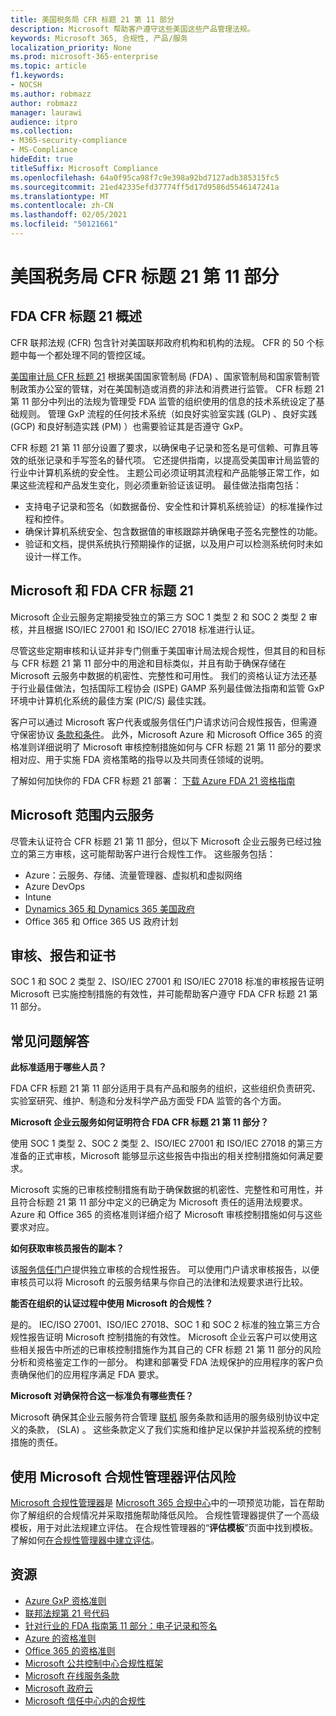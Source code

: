 ```yaml
---
title: 美国税务局 CFR 标题 21 第 11 部分
description: Microsoft 帮助客户遵守这些美国这些产品管理法规。
keywords: Microsoft 365, 合规性, 产品/服务
localization_priority: None
ms.prod: microsoft-365-enterprise
ms.topic: article
f1.keywords:
- NOCSH
ms.author: robmazz
author: robmazz
manager: laurawi
audience: itpro
ms.collection:
- M365-security-compliance
- MS-Compliance
hideEdit: true
titleSuffix: Microsoft Compliance
ms.openlocfilehash: 64a0f95ca98f7c9e398a92bd7127adb385315fc5
ms.sourcegitcommit: 21ed42335efd37774ff5d17d9586d5546147241a
ms.translationtype: MT
ms.contentlocale: zh-CN
ms.lasthandoff: 02/05/2021
ms.locfileid: "50121661"
---
```

# <a name="food-and-drug-administration-cfr-title-21-part-11"></a>美国税务局 CFR 标题 21 第 11 部分

## <a name="fda-cfr-title-21-overview"></a>FDA CFR 标题 21 概述

CFR 联邦法规 (CFR) 包含针对美国联邦政府机构和机构的法规。 CFR 的 50 个标题中每一个都处理不同的管控区域。

[美国审计局 CFR 标题 21](https://aka.ms/FDA-CFR) 根据美国国家管制局 (FDA) 、国家管制局和国家管制管制政策办公室的管辖，对在美国制造或消费的非法和消费进行监管。 CFR 标题 21 第 11 部分中列出的法规为管理受 FDA 监管的组织使用的信息的技术系统设定了基础规则。 管理 GxP 流程的任何技术系统（如良好实验室实践 (GLP) 、良好实践 (GCP) 和良好制造实践 (PM) ）也需要验证其是否遵守 GxP。

CFR 标题 21 第 11 部分设置了要求，以确保电子记录和签名是可信赖、可靠且等效的纸张记录和手写签名的替代项。 它还提供指南，以提高受美国审计局监管的行业中计算机系统的安全性。 主题公司必须证明其流程和产品能够正常工作，如果这些流程和产品发生变化，则必须重新验证该证明。 最佳做法指南包括：

- 支持电子记录和签名（如数据备份、安全性和计算机系统验证）的标准操作过程和控件。
- 确保计算机系统安全、包含数据值的审核跟踪并确保电子签名完整性的功能。
- 验证和文档，提供系统执行预期操作的证据，以及用户可以检测系统何时未如设计一样工作。

## <a name="microsoft-and-fda-cfr-title-21"></a>Microsoft 和 FDA CFR 标题 21

Microsoft 企业云服务定期接受独立的第三方 SOC 1 类型 2 和 SOC 2 类型 2 审核，并且根据 ISO/IEC 27001 和 ISO/IEC 27018 标准进行认证。

尽管这些定期审核和认证并非专门侧重于美国审计局法规合规性，但其目的和目标与 CFR 标题 21 第 11 部分中的用途和目标类似，并且有助于确保存储在 Microsoft 云服务中数据的机密性、完整性和可用性。 我们的资格认证方法还基于行业最佳做法，包括国际工程协会 (ISPE) GAMP 系列最佳做法指南和监管 GxP 环境中计算机化系统的最佳方案 (PIC/S) 最佳实践。

客户可以通过 Microsoft 客户代表或服务信任门户请求访问合规性报告，但需遵守保密协议 [条款和条件](https://aka.ms/stphelp)。 此外，Microsoft Azure 和 Microsoft Office 365 的资格准则详细说明了 Microsoft 审核控制措施如何与 CFR 标题 21 第 11 部分的要求相对应、用于实施 FDA 资格策略的指导以及共同责任领域的说明。

了解如何加快你的 FDA CFR 标题 21 部署： [下载 Azure FDA 21 资格指南](https://go.microsoft.com/fwlink/p/?linkid=2086604)

## <a name="microsoft-in-scope-cloud-services"></a>Microsoft 范围内云服务

尽管未认证符合 CFR 标题 21 第 11 部分，但以下 Microsoft 企业云服务已经过独立的第三方审核，这可能帮助客户进行合规性工作。 这些服务包括：

- Azure：云服务、存储、流量管理器、虚拟机和虚拟网络
- Azure DevOps
- Intune
- [Dynamics 365 和 Dynamics 365 美国政府](https://aka.ms/d365-compliance-list)
- Office 365 和 Office 365 US 政府计划

## <a name="audits-reports-and-certificates"></a>审核、报告和证书

SOC 1 和 SOC 2 类型 2、ISO/IEC 27001 和 ISO/IEC 27018 标准的审核报告证明 Microsoft 已实施控制措施的有效性，并可能帮助客户遵守 FDA CFR 标题 21 第 11 部分。

## <a name="frequently-asked-questions"></a>常见问题解答

**此标准适用于哪些人员？**

FDA CFR 标题 21 第 11 部分适用于具有产品和服务的组织，这些组织负责研究、实验室研究、维护、制造和分发科学产品方面受 FDA 监管的各个方面。

**Microsoft 企业云服务如何证明符合 FDA CFR 标题 21 第 11 部分？**

使用 SOC 1 类型 2、SOC 2 类型 2、ISO/IEC 27001 和 ISO/IEC 27018 的第三方准备的正式审核，Microsoft 能够显示这些报告中指出的相关控制措施如何满足要求。

Microsoft 实施的已审核控制措施有助于确保数据的机密性、完整性和可用性，并且符合标题 21 第 11 部分中定义的已确定为 Microsoft 责任的适用法规要求。 Azure 和 Office 365 的资格准则详细介绍了 Microsoft 审核控制措施如何与这些要求对应。

**如何获取审核员报告的副本？**

该[服务信任门户](https://aka.ms/stphelp)提供独立审核的合规性报告。 可以使用门户请求审核报告，以便审核员可以将 Microsoft 的云服务结果与你自己的法律和法规要求进行比较。

**能否在组织的认证过程中使用 Microsoft 的合规性？**

是的。 IEC/ISO 27001、ISO/IEC 27018、SOC 1 和 SOC 2 标准的独立第三方合规性报告证明 Microsoft 控制措施的有效性。 Microsoft 企业云客户可以使用这些相关报告中所述的已审核控制措施作为其自己的 CFR 标题 21 第 11 部分的风险分析和资格鉴定工作的一部分。 构建和部署受 FDA 法规保护的应用程序的客户负责确保他们的应用程序满足 FDA 要求。

**Microsoft 对确保符合这一标准负有哪些责任？**

Microsoft 确保其企业云服务符合管理 [联机](https://www.microsoftvolumelicensing.com/DocumentSearch.aspx?Mode=3&DocumentTypeId=31) 服务条款和适用的服务级别协议中定义的条款， (SLA) 。 这些条款定义了我们实施和维护足以保护并监视系统的控制措施的责任。

## <a name="use-microsoft-compliance-manager-to-assess-your-risk"></a>使用 Microsoft 合规性管理器评估风险

[Microsoft 合规性管理器](/microsoft-365/compliance/compliance-manager)是 [Microsoft 365 合规中心](/microsoft-365/compliance/microsoft-365-compliance-center)中的一项预览功能，旨在帮助你了解组织的合规情况并采取措施帮助降低风险。 合规性管理器提供了一个高级模板，用于对此法规建立评估。 在合规性管理器的“**评估模板**”页面中找到模板。 了解如何[在合规性管理器中建立评估](/microsoft-365/compliance/compliance-manager-assessments)。

## <a name="resources"></a>资源

- [Azure GxP 资格准则](https://aka.ms/gxpcompliance)
- [联邦法规第 21 号代码](https://aka.ms/FDA-CFR)
- [针对行业的 FDA 指南第 11 部分：电子记录和签名](https://www.fda.gov/RegulatoryInformation/Guidances/ucm125067.htm)
- [Azure 的资格准则](https://aka.ms/azurefda21cfrpart11qualguide)
- [Office 365 的资格准则](https://aka.ms/o365-qualification-guideline)
- [Microsoft 公共控制中心合规性框架](https://www.microsoft.com/trust-center/compliance/compliance-overview)
- [Microsoft 在线服务条款](https://aka.ms/Online-Services-Terms)
- [Microsoft 政府云](https://aka.ms/govt-cloud)
- [Microsoft 信任中心内的合规性](https://www.microsoft.com/trust-center/compliance/compliance-overview)
